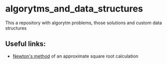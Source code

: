 # algorytms_and_data_structures
This a repository with algorytm problems, those solutions and custom data structures

## Useful links:
* [Newton's method](https://en.wikipedia.org/wiki/Newton%27s_method) of an approximate square root calculation
